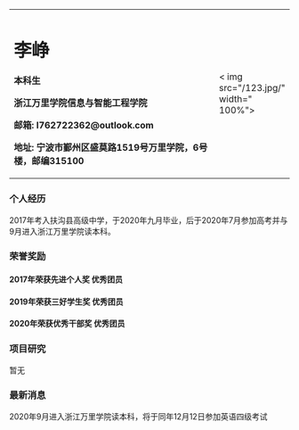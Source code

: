 <table border="0">
  <tr>
    <td width=" 75%" >
      <h1>李峥</h1>
      <p><b>本科生</b></p >
      <p><b>浙江万里学院信息与智能工程学院</b></p >
      <p><b>邮箱: l762722362@outlook.com</b></p >
      <p><b>地址: 宁波市鄞州区盛莫路1519号万里学院，6号楼，邮编315100</b></p >
    </td>
    <td width= " 25%">
    < img src="/123.jpg/" width=" 100%">
  </td>
  </tr>
</table>

### 个人经历
2017年考入扶沟县高级中学，于2020年九月毕业，后于2020年7月参加高考并与9月进入浙江万里学院读本科。

### 荣誉奖励
#### 2017年荣获先进个人奖 优秀团员
#### 2019年荣获三好学生奖 优秀团员
#### 2020年荣获优秀干部奖 优秀团员

### 项目研究
暂无

### 最新消息
2020年9月进入浙江万里学院读本科，将于同年12月12日参加英语四级考试
